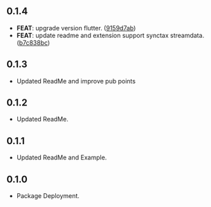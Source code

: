 ## 0.1.4

 - **FEAT**: upgrade version flutter. ([9159d7ab](https://github.com/MinhMark123123/maac/commit/9159d7abae64f149527b16b30e1c10b1408340c8))
 - **FEAT**: update readme and extension support synctax streamdata. ([b7c838bc](https://github.com/MinhMark123123/maac/commit/b7c838bc5dff3729d0abc9674bfb5481fe6dfb5c))

## 0.1.3

* Updated ReadMe and improve pub points

## 0.1.2

* Updated ReadMe.

## 0.1.1

* Updated ReadMe and Example.

## 0.1.0

* Package Deployment.

